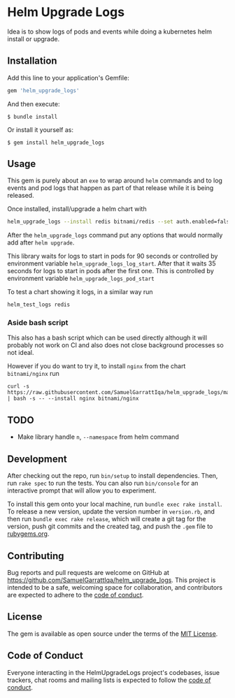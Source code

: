 # Helm Upgrade Logs

Idea is to show logs of pods and events while doing a kubernetes helm install or upgrade.

## Installation

Add this line to your application's Gemfile:

```ruby
gem 'helm_upgrade_logs'
```

And then execute:

    $ bundle install

Or install it yourself as:

    $ gem install helm_upgrade_logs

## Usage

This gem is purely about an `exe` to wrap around `helm` commands and to log events and pod logs that happen as
part of that release while it is being released. 

Once installed, install/upgrade a helm chart with

```bash
helm_upgrade_logs --install redis bitnami/redis --set auth.enabled=false --version 14.0.2 --wait
```

After the `helm_upgrade_logs` command put any options that would normally add after `helm upgrade`.

This library waits for logs to start in pods for 90 seconds or controlled by environment variable `helm_upgrade_logs_log_start`.
After that it waits 35 seconds for logs to start in pods after the first one. 
This is controlled by environment variable `helm_upgrade_logs_pod_start`

To test a chart showing it logs, in a similar way run
```bash
helm_test_logs redis
```

### Aside bash script

This also has a bash script which can be used directly although it will probably not work on CI
and also does not close background processes so not ideal.

However if you do want to try it, to install `nginx` from the chart `bitnami/nginx` run

```
curl -s https://raw.githubusercontent.com/SamuelGarrattIqa/helm_upgrade_logs/main/bin/helm_upgrade_logs.sh | bash -s -- --install nginx bitnami/nginx
```

## TODO
* Make library handle `n`, `--namespace` from helm command

## Development

After checking out the repo, run `bin/setup` to install dependencies. Then, run `rake spec` to run the tests. You can also run `bin/console` for an interactive prompt that will allow you to experiment.

To install this gem onto your local machine, run `bundle exec rake install`. To release a new version, update the version number in `version.rb`, and then run `bundle exec rake release`, which will create a git tag for the version, push git commits and the created tag, and push the `.gem` file to [rubygems.org](https://rubygems.org).

## Contributing

Bug reports and pull requests are welcome on GitHub at https://github.com/SamuelGarrattIqa/helm_upgrade_logs. This project is intended to be a safe, welcoming space for collaboration, and contributors are expected to adhere to the [code of conduct](https://github.com/SamuelGarrattIqa/helm_upgrade_logs/blob/main/CODE_OF_CONDUCT.md).

## License

The gem is available as open source under the terms of the [MIT License](https://opensource.org/licenses/MIT).

## Code of Conduct

Everyone interacting in the HelmUpgradeLogs project's codebases, issue trackers, chat rooms and mailing lists is expected to follow the [code of conduct](https://github.com/SamuelGarrattIqa/helm_upgrade_logs/blob/main/CODE_OF_CONDUCT.md).
